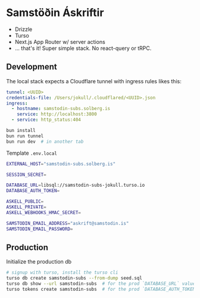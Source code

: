 # Samstöðin Áskriftir

- Drizzle
- Turso
- Next.js App Router w/ server actions
- ... that's it! Super simple stack. No react-query or tRPC.

## Development

The local stack expects a Cloudflare tunnel with ingress rules likes this:

```yaml
tunnel: <UUID>
credentials-file: /Users/jokull/.cloudflared/<UUID>.json
ingress:
  - hostname: samstodin-subs.solberg.is
    service: http://localhost:3800
  - service: http_status:404
```

```bash
bun install
bun run tunnel
bun run dev  # in another tab
```

Template `.env.local`

```bash
EXTERNAL_HOST="samstodin-subs.solberg.is"

SESSION_SECRET=

DATABASE_URL=libsql://samstodin-subs-jokull.turso.io
DATABASE_AUTH_TOKEN=

ASKELL_PUBLIC=
ASKELL_PRIVATE=
ASKELL_WEBHOOKS_HMAC_SECRET=

SAMSTODIN_EMAIL_ADDRESS="askrift@samstodin.is"
SAMSTODIN_EMAIL_PASSWORD=
```

## Production

Initialize the production db

```bash
# signup with turso, install the turso cli
turso db create samstodin-subs --from-dump seed.sql
turso db show --url samstodin-subs  # for the prod `DATABASE_URL` value
turso tokens create samstodin-subs  # for the prod `DATABASE_AUTH_TOKEN` value
```
